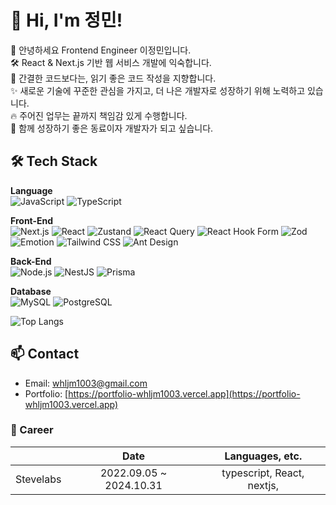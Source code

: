 # 👋 Hi, I'm 정민!

👋 안녕하세요 Frontend Engineer 이정민입니다.<br/>
🛠️ React & Next.js 기반 웹 서비스 개발에 익숙합니다.<br/>
📝 간결한 코드보다는, 읽기 좋은 코드 작성을 지향합니다.<br/>
✨ 새로운 기술에 꾸준한 관심을 가지고, 더 나은 개발자로 성장하기 위해 노력하고 있습니다.<br/>
🔥 주어진 업무는 끝까지 책임감 있게 수행합니다.<br/>
🤝 함께 성장하기 좋은 동료이자 개발자가 되고 싶습니다.<br/>


## 🛠 Tech Stack

**Language**  
![JavaScript](https://img.shields.io/badge/JavaScript-F7DF1E?style=flat&logo=javascript&logoColor=black)
![TypeScript](https://img.shields.io/badge/TypeScript-3178C6?style=flat&logo=typescript&logoColor=white)

**Front-End**  
![Next.js](https://img.shields.io/badge/Next.js-000000?style=flat&logo=nextdotjs&logoColor=white)
![React](https://img.shields.io/badge/React-61DAFB?style=flat&logo=react&logoColor=black)
![Zustand](https://img.shields.io/badge/Zustand-000000?style=flat&logo=z&logoColor=white)
![React Query](https://img.shields.io/badge/React--Query-FF4154?style=flat&logo=reactquery&logoColor=white)
![React Hook Form](https://img.shields.io/badge/React--Hook--Form-EC5990?style=flat&logo=reacthookform&logoColor=white)
![Zod](https://img.shields.io/badge/Zod-3E9F7B?style=flat)
![Emotion](https://img.shields.io/badge/Emotion-C76494?style=flat)
![Tailwind CSS](https://img.shields.io/badge/Tailwind_CSS-38B2AC?style=flat&logo=tailwindcss&logoColor=white)
![Ant Design](https://img.shields.io/badge/Ant--Design-0170FE?style=flat&logo=antdesign&logoColor=white)

**Back-End**  
![Node.js](https://img.shields.io/badge/Node.js-339933?style=flat&logo=node.js&logoColor=white)
![NestJS](https://img.shields.io/badge/NestJS-E0234E?style=flat&logo=nestjs&logoColor=white)
![Prisma](https://img.shields.io/badge/Prisma-2D3748?style=flat&logo=prisma&logoColor=white)

**Database**  
![MySQL](https://img.shields.io/badge/MySQL-4479A1?style=flat&logo=mysql&logoColor=white)
![PostgreSQL](https://img.shields.io/badge/PostgreSQL-4169E1?style=flat&logo=postgresql&logoColor=white)

![Top Langs](https://github-readme-stats.vercel.app/api/top-langs/?username=anuraghazra&layout=compact)

## 📫 Contact

- Email: whljm1003@gmail.com
- Portfolio: [https://portfolio-whljm1003.vercel.app](https://portfolio-whljm1003.vercel.app)



### 📂 Career
|             |           Date           |              Languages, etc.             |
|------------|:-----------------------:|:----------------------------------------:|
|  Stevelabs  | 2022.09.05 ~ 2024.10.31  |     typescript, React, nextjs,           |
